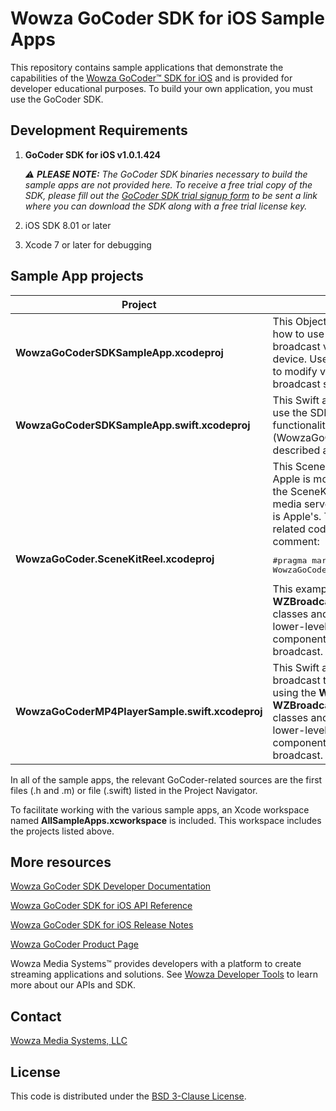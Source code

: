 # Wowza GoCoder SDK for iOS Sample Apps
This repository contains sample applications that demonstrate the capabilities of the [Wowza GoCoder™ SDK for iOS](https://www.wowza.com/products/gocoder/sdk) and is provided for developer educational purposes. To build your own application, you must use the GoCoder SDK.

## Development Requirements
1. **GoCoder SDK for iOS v1.0.1.424**  

     _:warning: **PLEASE NOTE:** The GoCoder SDK binaries necessary to build the sample apps are not provided here. To receive a free trial copy of the SDK, please fill out the [GoCoder SDK trial signup form](https://www.wowza.com/products/gocoder/sdk/trial) to be sent a link where you can download the SDK along with a free trial license key._

2. iOS SDK 8.01 or later
3. Xcode 7 or later for debugging

## Sample App projects
| Project  | Description  |
| ------------- | ------------- |
| **WowzaGoCoderSDKSampleApp.xcodeproj**  | This Objective-C application demonstrates how to use the GoCoder SDK to capture and broadcast video using internal cameras on a device. Use the **Settings** screen in the app to modify various video, audio, capture, and broadcast settings.  |
| **WowzaGoCoderSDKSampleApp.swift.xcodeproj**  | This Swift application demonstrates how to use the SDK. It shares the same functionality as the Objective-C application (WowzaGoCoderSDKSampleApp.xcodeproj) described above.  |
| **WowzaGoCoder.SceneKitReel.xcodeproj**  | This SceneKitReel sample application from Apple is modified to support broadcasting the SceneKit app's frame buffer to Wowza media servers. Most of the code in this app is Apple's. To see the Wowza GoCoder-related code, look for the following comment:<pre>#pragma mark - WowzaGoCoder</pre>This example uses the **WZBroadcast**, **WZBroadcastComponent**, and related classes and protocols, which provide lower-level access to the various components involved in a Wowza streaming broadcast.  |
| **WowzaGoCoderMP4PlayerSample.swift.xcodeproj**  | This Swift application demonstrates how to broadcast the frames from a local MP4 file using the **WZBroadcast**, **WZBroadcastComponent**, and related classes and protocols, which provide lower-level access to the various components involved in a Wowza streaming broadcast.  |

In all of the sample apps, the relevant GoCoder-related sources are the first
files (.h and .m) or file (.swift) listed in the Project Navigator.

To facilitate working with the various sample apps, an Xcode workspace named
**AllSampleApps.xcworkspace** is included. This workspace includes the projects
listed above.

## More resources
[Wowza GoCoder SDK Developer Documentation](https://www.wowza.com/resources/gocodersdk/docs/1.0/)

[Wowza GoCoder SDK for iOS API Reference](https://www.wowza.com/resources/gocodersdk/docs/1.0/api-reference-ios/)

[Wowza GoCoder SDK for iOS Release Notes](https://www.wowza.com/resources/gocodersdk/docs/1.0/release-notes-ios/)

[Wowza GoCoder Product Page](https://www.wowza.com/products/gocoder)

Wowza Media Systems™ provides developers with a platform to create streaming applications and solutions. See [Wowza Developer Tools](https://www.wowza.com/resources/developers) to learn more about our APIs and SDK.

## Contact
[Wowza Media Systems, LLC](https://www.wowza.com/contact)

## License
This code is distributed under the [BSD 3-Clause License](https://github.com/WowzaMediaSystems/gocoder-sdk-samples-ios/blob/master/LICENSE.txt).
